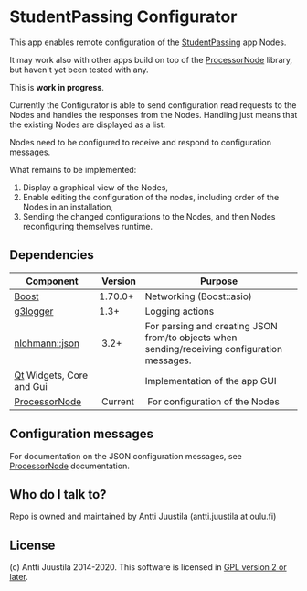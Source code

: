 # StudentPassing Configurator

This app enables remote configuration of the [StudentPassing](https://github.com/PipesAndFiltersProject/StudentPassing)  app Nodes. 

It may work also with other apps build on top of the [ProcessorNode](https://github.com/PipesAndFiltersProject/ProcessorNode) library, but haven't yet been tested with any.

This is **work in progress**. 

Currently the Configurator is able to send configuration read requests to the Nodes and handles the responses from the Nodes. Handling just means that the existing Nodes are displayed as a list.

Nodes need to be configured to receive and respond to configuration messages.

What remains to be implemented:

1. Display a graphical view of the Nodes,
2. Enable editing the configuration of the nodes, including order of the Nodes in an installation,
3. Sending the changed configurations to the Nodes, and then Nodes reconfiguring themselves runtime.

## Dependencies

| Component | Version        | Purpose |
| --------------|---------------|-----------|
| [Boost](https://boost.org)          | 1.70.0+        | Networking (Boost::asio) |
| [g3logger](https://github.com/KjellKod/g3log)     | 1.3+             | Logging actions |
| [nlohmann::json](https://github.com/nlohmann/json) | 3.2+       | For parsing and creating JSON from/to objects when sending/receiving configuration messages. |
| [Qt](https://www.qt.io) Widgets, Core and Gui |    | Implementation of the app GUI |
| [ProcessorNode](https://github.com/PipesAndFiltersProject/ProcessorNode)  | Current | For configuration of the Nodes |

## Configuration messages

For documentation on the JSON configuration messages, see [ProcessorNode](https://github.com/PipesAndFiltersProject/ProcessorNode)  documentation.


## Who do I talk to? ##

Repo is owned and maintained by Antti Juustila (antti.juustila at oulu.fi)

## License ##

(c) Antti Juustila 2014-2020. This software is licensed in [GPL version 2 or later](https://opensource.org/licenses/gpl-2.0.php).




